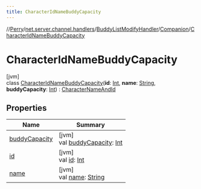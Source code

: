 ```yaml
---
title: CharacterIdNameBuddyCapacity
---
```

//[Perry](../../../../../index.html)/[net.server.channel.handlers](../../../index.html)/[BuddyListModifyHandler](../../index.html)/[Companion](../index.html)/[CharacterIdNameBuddyCapacity](index.html)



# CharacterIdNameBuddyCapacity



[jvm]\
class [CharacterIdNameBuddyCapacity](index.html)(**id**: [Int](https://kotlinlang.org/api/latest/jvm/stdlib/kotlin/-int/index.html), **name**: [String](https://kotlinlang.org/api/latest/jvm/stdlib/kotlin/-string/index.html), **buddyCapacity**: [Int](https://kotlinlang.org/api/latest/jvm/stdlib/kotlin/-int/index.html)) : [CharacterNameAndId](../../../../client/-character-name-and-id/index.html)



## Properties


| Name | Summary |
|---|---|
| [buddyCapacity](buddy-capacity.html) | [jvm]<br>val [buddyCapacity](buddy-capacity.html): [Int](https://kotlinlang.org/api/latest/jvm/stdlib/kotlin/-int/index.html) |
| [id](index.html#1109458439%2FProperties%2F863300109) | [jvm]<br>val [id](index.html#1109458439%2FProperties%2F863300109): [Int](https://kotlinlang.org/api/latest/jvm/stdlib/kotlin/-int/index.html) |
| [name](index.html#1938940247%2FProperties%2F863300109) | [jvm]<br>val [name](index.html#1938940247%2FProperties%2F863300109): [String](https://kotlinlang.org/api/latest/jvm/stdlib/kotlin/-string/index.html) |

